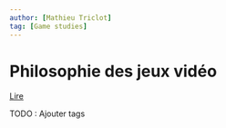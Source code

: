 ```yaml
---
author: [Mathieu Triclot]
tag: [Game studies]
---
```


# Philosophie des jeux vidéo

[Lire](https://journals.openedition.org/lectures/5509)

TODO : Ajouter tags
